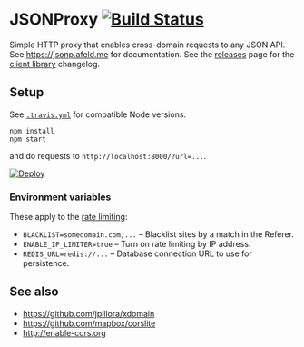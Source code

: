 # JSONProxy [![Build Status](https://travis-ci.org/afeld/jsonp.png?branch=master)](https://travis-ci.org/afeld/jsonp)

Simple HTTP proxy that enables cross-domain requests to any JSON API. See https://jsonp.afeld.me for documentation. See the [releases](https://github.com/afeld/jsonp/releases) page for the [client library](jsonp.js) changelog.

## Setup

See [`.travis.yml`](.travis.yml) for compatible Node versions.

```
npm install
npm start
```

and do requests to `http://localhost:8000/?url=...`.

[![Deploy](https://www.herokucdn.com/deploy/button.svg)](https://heroku.com/deploy)

### Environment variables

These apply to the [rate limiting](server/limiter.js):

* `BLACKLIST=somedomain.com,...` – Blacklist sites by a match in the Referer.
* `ENABLE_IP_LIMITER=true` – Turn on rate limiting by IP address.
* `REDIS_URL=redis://...` – Database connection URL to use for persistence.

## See also

* https://github.com/jpillora/xdomain
* https://github.com/mapbox/corslite
* http://enable-cors.org
